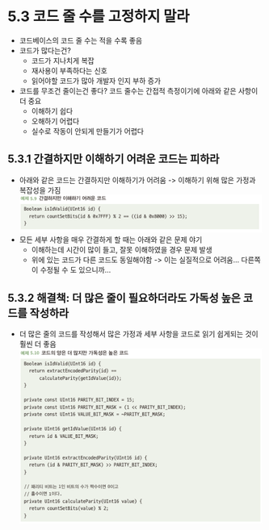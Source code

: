 # 5.3 코드 줄 수를 고정하지 말라
- 코드베이스의 코드 줄 수는 적을 수록 좋음
- 코드가 많다는건? 
  - 코드가 지나치게 복잡
  - 재사용이 부족하다는 신호
  - 읽어야할 코드가 많아 개발자 인지 부하 증가
- 코드를 무조건 줄이는건 좋다? 코드 줄수는 간접적 측정이기에 아래와 같은 사항이 더 중요
  - 이해하기 쉽다
  - 오해하기 어렵다
  - 실수로 작동이 안되게 만들기가 어렵다

## 5.3.1 간결하지만 이해하기 어려운 코드는 피하라
- 아래와 같은 코드는 간결하지만 이해하기가 어려움 -> 이해하기 위해 많은 가정과 복잡성을 가짐
![img_7.png](img_7.png)
- 모든 세부 사항을 매우 간결하게 할 때는 아래와 같은 문제 야기
  - 이해하는데 시간이 많이 들고, 잘못 이해하였을 경우 문제 발생
  - 위에 있는 코드가 다른 코드도 동일해야함 -> 이는 실질적으로 어려움... 다른쪽이 수정될 수 도 있으니까...

## 5.3.2 해결책: 더 많은 줄이 필요하더라도 가독성 높은 코드를 작성하라
- 더 많은 줄의 코드를 작성해서 많은 가정과 세부 사항을 코드로 읽기 쉽게되는 것이 훨씬 더 좋음
![img_8.png](img_8.png)
